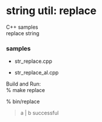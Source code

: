 string util: replace
===============

C++ samples  
replace string  

### samples  
- str_replace.cpp  

- str_replace_al.cpp  


Build and Run:  
% make replace

% bin/replace
> a | b
> successful


